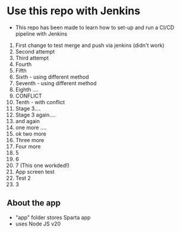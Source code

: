 # Use this repo with Jenkins
* This repo has been made to learn how to set-up and run a CI/CD pipeline with Jenkins
1. First change to test merge and push via jenkins (didn't work)
2. Second attempt
3. Third attempt
4. Fourth
5. Fifth
6. Sixth - using different method
7. Seventh - using different method
8. Eighth ....
9. CONFLICT
10. Tenth - with conflict
11. Stage 3....
12. Stage 3 again....
13. and again
14. one more ....
15. ok two more
16. Three more
17. Four more
18. 5
19. 6
20. 7 (This one workded!)
21. App screen test
22. Test 2
23. 3
## About the app
- "app" folder stores Sparta app
- uses Node JS v20
